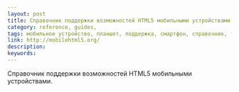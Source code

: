 ```yaml
---
layout: post
title: Справочник поддержки возможностей HTML5 мобильными устройствами
category: reference, guides, 
tags: мобильное устройство, планшет, поддержка, смартфон, справочник, телефон, электронная книга, 
link: http://mobilehtml5.org/
description: 
keywords: 
---
```


<p>Справочник поддержки возможностей HTML5 мобильными устройствами.</p>
